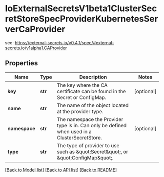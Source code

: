 # IoExternalSecretsV1beta1ClusterSecretStoreSpecProviderKubernetesServerCaProvider

see: https://external-secrets.io/v0.4.1/spec/#external-secrets.io/v1alpha1.CAProvider
## Properties
Name | Type | Description | Notes
------------ | ------------- | ------------- | -------------
**key** | **str** | The key where the CA certificate can be found in the Secret or ConfigMap. | [optional] 
**name** | **str** | The name of the object located at the provider type. | 
**namespace** | **str** | The namespace the Provider type is in. Can only be defined when used in a ClusterSecretStore. | [optional] 
**type** | **str** | The type of provider to use such as \&quot;Secret\&quot;, or \&quot;ConfigMap\&quot;. | 

[[Back to Model list]](../README.md#documentation-for-models) [[Back to API list]](../README.md#documentation-for-api-endpoints) [[Back to README]](../README.md)


